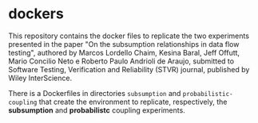 # dockers

This repository contains the docker files to replicate the two experiments presented in the paper "On the subsumption relationships in data flow testing", authored by Marcos Lordello Chaim, Kesina Baral, Jeff Offutt, Mario Concilio Neto e Roberto Paulo Andrioli de Araujo, submitted to Software Testing, Verification and Reliability (STVR) journal, published by Wiley InterScience.

There is a Dockerfiles in  directories ``subsumption`` and ``probabilistic-coupling`` that create the environment to replicate, respectively, the **subsumption** and **probabilistc** coupling experiments.
